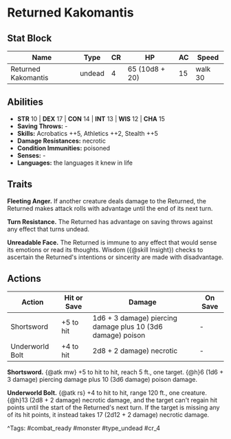 # Returned Kakomantis

## Stat Block

| Name | Type | CR | HP | AC | Speed |
|------|------|----|----|----|-------|
| Returned Kakomantis | undead | 4 | 65 (10d8 + 20) | 15 | walk 30 |

## Abilities

- **STR** 10 | **DEX** 17 | **CON** 14 | **INT** 13 | **WIS** 12 | **CHA** 15
- **Saving Throws:** -  
- **Skills:** Acrobatics ++5, Athletics ++2, Stealth ++5  
- **Damage Resistances:** necrotic  
- **Condition Immunities:** poisoned  
- **Senses:** -  
- **Languages:** the languages it knew in life

## Traits

**Fleeting Anger.** If another creature deals damage to the Returned, the Returned makes attack rolls with advantage until the end of its next turn.

**Turn Resistance.** The Returned has advantage on saving throws against any effect that turns undead.

**Unreadable Face.** The Returned is immune to any effect that would sense its emotions or read its thoughts. Wisdom ({@skill Insight}) checks to ascertain the Returned's intentions or sincerity are made with disadvantage.


## Actions

| Action | Hit or Save | Damage | On Save |
|--------|--------------|--------|----------|
| Shortsword | +5 to hit | 1d6 + 3 damage) piercing damage plus 10 (3d6 damage) poison | - |
| Underworld Bolt | +4 to hit | 2d8 + 2 damage) necrotic | - |

**Shortsword.** {@atk mw} +5 to hit to hit, reach 5 ft., one target. {@h}6 (1d6 + 3 damage) piercing damage plus 10 (3d6 damage) poison damage.

**Underworld Bolt.** {@atk rs} +4 to hit to hit, range 120 ft., one creature. {@h}13 (2d8 + 2 damage) necrotic damage, and the target can't regain hit points until the start of the Returned's next turn. If the target is missing any of its hit points, it instead takes 17 (2d12 + 2 damage) necrotic damage.


^Tags: #combat_ready #monster #type_undead #cr_4